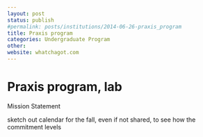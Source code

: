 ```yaml
---
layout: post
status: publish
#permalink: posts/institutions/2014-06-26-praxis_program
title: Praxis program
categories: Undergraduate Program
other: 
website: whatchagot.com
---
```

# Praxis program, lab

Mission Statement

sketch out calendar for the fall, even if not shared, to see how the commitment levels 
 
    
     
  